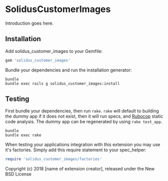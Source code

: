 SolidusCustomerImages
=====================

Introduction goes here.

Installation
------------

Add solidus_customer_images to your Gemfile:

```ruby
gem 'solidus_customer_images'
```

Bundle your dependencies and run the installation generator:

```shell
bundle
bundle exec rails g solidus_customer_images:install
```

Testing
-------

First bundle your dependencies, then run `rake`. `rake` will default to building the dummy app if it does not exist, then it will run specs, and [Rubocop](https://github.com/bbatsov/rubocop) static code analysis. The dummy app can be regenerated by using `rake test_app`.

```shell
bundle
bundle exec rake
```

When testing your applications integration with this extension you may use it's factories.
Simply add this require statement to your spec_helper:

```ruby
require 'solidus_customer_images/factories'
```

Copyright (c) 2018 [name of extension creator], released under the New BSD License
